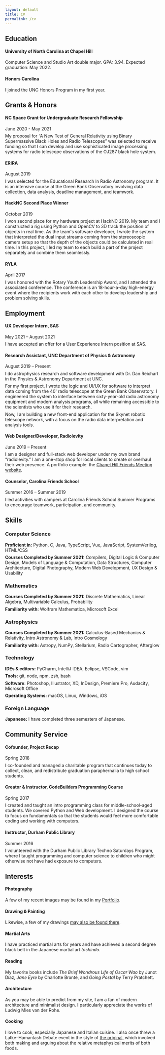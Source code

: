 ```yaml
---
layout: default
title: CV
permalink: /cv
---
```


<head><style>
  p { margin: 0.4rem 0; }
  h2{ margin-top: 1.8rem; }
</style></head>

## Education

#### University of North Carolina at Chapel Hill

Computer Science and Studio Art double major. GPA: 3.94. Expected graduation: May 2022.

#### Honors Carolina

I joined the UNC Honors Program in my first year.

## Grants & Honors

#### NC Space Grant for Undergraduate Research Fellowship

<span class="gray">June 2020 - May 2021</span>

My proposal for “A New Test of General Relativity using Binary Supermassive Black Holes and Radio Telescopes” was selected to receive funding so that I can develop and use sophisticated image processing systems for radio telescope observations of the OJ287 black hole system.

#### ERIRA

<span class="gray">August 2019</span>

I was selected for the Educational Research In Radio Astronomy program. It is an intensive course at the Green Bank Observatory involving data collection, data analysis, deadline management, and teamwork.

#### HackNC Second Place Winner

<span class="gray">October 2019</span>

I won second place for my hardware project at HackNC 2019. My team and I constructed a rig using Python and OpenCV to 3D track the position of objects in real time. As the team's software developer, I wrote the system that interpreted the dual input streams coming from the stereoscopic camera setup so that the depth of the objects could be calculated in real time. In this project, I led my team to each build a part of the project separately and combine them seamlessly.

#### RYLA

<span class="gray">April 2017</span>

I was honored with the Rotary Youth Leadership Award, and I attended the associated conference. The conference is an 18-hour-a-day high-energy event where the recipients work with each other to develop leadership and problem solving skills.

## Employment

#### UX Developer Intern, <span class="roman">SAS</span>

<span class="gray">May 2021 – August 2021</span>

I have accepted an offer for a User Experience Intern position at SAS.

#### Research Assistant, <span class="roman">UNC Department of Physics & Astronomy</span>

<span class="gray">August 2019 – Present</span>

I do astrophysics research and software development with Dr. Dan Reichart in the Physics & Astronomy Department at UNC.

For my first project, I wrote the logic and UI/UX for software to interpret data coming from the 40' radio telescope at the Green Bank Observatory. I engineered the system to interface between sixty-year-old radio astronomy equipment and modern analysis programs, all while remaining accessible to the scientists who use it for their research.

Now, I am building a new front-end application for the Skynet robotic telescope network, with a focus on the radio data interpretation and analysis tools.

#### Web Designer/Developer, <span class="roman">Radiolevity</span>

<span class="gray">June 2019 – Present</span>

I am a designer and full-stack web developer under my own brand “radiolevity.” I am a one-stop shop for local clients to create or overhaul their web presence. A portfolio example: the [Chapel Hill Friends Meeting website](https://chapelhillfriends.org).

#### Counselor, <span class="roman">Carolina Friends School</span>

<span class="gray">Summer 2016 – Summer 2019</span>

I led activities with campers at Carolina Friends School Summer Programs to encourage teamwork, participation, and community.

## Skills

### Computer Science

**Proficient in:** Python, C, Java, TypeScript, Vue, JavaScript, SystemVerilog, <span title="source for this site on github (radiolevity/finnjames.dev)">HTML/CSS</span>

**Courses Completed by Summer 2021:** Compilers, Digital Logic & Computer Design, Models of Language & Computation, Data Structures, Computer Architecture, Digital Photography, Modern Web Development, UX Design & Usability


### Mathematics

**Courses Completed by Summer 2021:** Discrete Mathematics, Linear Algebra, Multivariable Calculus, Probability

**Familiarity with:** Wolfram Mathematica, Microsoft Excel

### Astrophysics

**Courses Completed by Summer 2021:** Calculus-Based Mechanics & Relativity, Intro Astronomy & Lab, Intro Cosmology

**Familiarity with:** Astropy, NumPy, Stellarium, Radio Cartographer, Afterglow

### Technology

**IDEs & editors:**
PyCharm, IntelliJ IDEA, Eclipse, VSCode, vim

**Tools:**
git, node, npm, zsh, bash

**Software:**
Photoshop, Illustrator, XD, InDesign, Premiere Pro, Audacity, Microsoft Office

**Operating Systems:**
macOS, Linux, Windows, iOS

### Foreign Language
**Japanese:**
I have completed three semesters of Japanese.

## Community Service

#### Cofounder, <span class="roman">Project Recap</span>

<span class="gray">Spring 2018</span>

I co-founded and managed a charitable program that continues today to collect, clean, and redistribute graduation paraphernalia to high school students.

#### Creator & Instructor, <span class="roman">CodeBuilders Programming Course</span>

<span class="gray">Spring 2017</span>

I created and taught an intro programming class for middle-school-aged students. We covered Python and Web development. I designed the course to focus on fundamentals so that the students would feel more comfortable coding and working with computers.

#### Instructor, <span class="roman">Durham Public Library</span>

<span class="gray">Summer 2016</span>

I volunteered with the Durham Public Library Techno Saturdays Program, where I taught programming and computer science to children who might otherwise not have had exposure to computers. 

## Interests

#### Photography
A few of my recent images may be found in my [Portfolio](/portfolio#photography).

#### Drawing & Painting
Likewise, a few of my drawings [may also be found there](/portfolio#drawing).

#### Martial Arts
I have practiced martial arts for years and have achieved a second degree black belt in the Japanese martial art _toshindo_.

#### Reading
My favorite books include _The Brief Wondrous Life of Oscar Wao_ by Junot Díaz, _Jane Eyre_ by Charlotte Brontë, and _Going Postal_ by Terry Pratchett.

#### Architecture
As you may be able to predict from my site, I am a fan of modern architecture and minimalist design. I particularly appreciate the works of Ludwig Mies van der Rohe.

#### Cooking
I love to cook, especially Japanese and Italian cuisine. I also once threw a Latke–Hamantash Debate event in the style of [the original](https://en.wikipedia.org/wiki/Latke%E2%80%93Hamantash_Debate), which involved both making and arguing about the relative metaphysical merits of both foods.
    